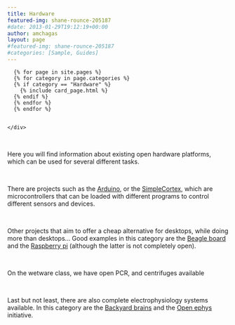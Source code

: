 ```yaml
---
title: Hardware
featured-img: shane-rounce-205187
#date: 2013-01-29T19:12:19+00:00
author: amchagas
layout: page
#featured-img: shane-rounce-205187
#categories: [Sample, Guides]
---
```

<!--
<section class="blog">
  <div class="container">
    <div class="post-list" itemscope="" itemtype="http://schema.org/Blog">

      {% for page in site.pages %}
      {% for category in pages.categories %}
      {% if category == "Hardware" %}
        {% include card.html %}
      {% endif %}
      {% endfor %}
      {% endfor %}


    </div>
  </div>
</section>
-->

<section class="blog">
  <div class="container">
    <div class="page-list" itemscope="" itemtype="http://schema.org/Blog">

      {% for page in site.pages %}
      {% for category in page.categories %}
      {% if category == "Hardware" %}
        {% include card_page.html %}
      {% endif %}
      {% endfor %}
      {% endfor %}


    </div>
  </div>
</section>



&nbsp;

Here you will find information about existing open hardware platforms, which can be used for several different tasks.

&nbsp;

There are projects such as the [Arduino](http://www.arduino.cc/), or the [SimpleCortex](http://www.brc-electronics.nl/), which are microcontrollers that can be loaded with different programs to control different sensors and devices.

&nbsp;

Other projects that aim to offer a cheap alternative for desktops, while doing more than desktops&#8230; Good examples in this category are the [Beagle board](http://beagleboard.org/#&slider1=1) and the [Raspberry pi](http://www.raspberrypi.org/) (although the latter is not completely open).

&nbsp;

On the wetware class, we have open PCR, and centrifuges available

&nbsp;

Last but not least, there are also complete electrophysiology systems available. In this category are the [Backyard brains](https://backyardbrains.com/) and the [Open ephys](http://open-ephys.org/) initiative.

&nbsp;
